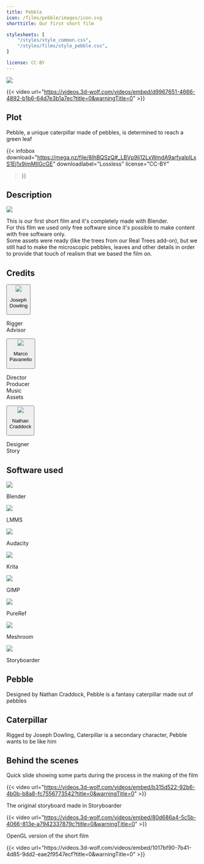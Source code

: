```yaml
---
title: Pebble
icon: /films/pebble/images/icon.svg
shorttitle: Our first short film

stylesheets: [
    "/styles/style_common.css",
    "/styles/films/style_pebble.css",
]

license: CC-BY
---
```


<div class="title">
    <img src="images/title.svg">
</div>

<div class="space-small"></div>

{{< video url="https://videos.3d-wolf.com/videos/embed/d9967651-4666-4892-b1b6-64d7e3b1a7ec?title=0&warningTitle=0" >}}

<div class="space"></div>

<div class="description">
    <h2>Plot</h2>
    <p>Pebble, a unique caterpillar made of pebbles, is determined to reach a green leaf</p>
</div>

{{< infobox
    download="https://mega.nz/file/8IhBQSzQ#_LBVp9li12LxWmdA9arfyalpILxS1Ej1x9imMIIGcGE"
    downloadlabel="Lossless"
    license="CC-BY"
>}}

<div class="space"></div>

<h2>Description</h2>
<div class="halfpage">
    <div class="column1">
        <img src="images/poster.webp">
    </div>
    <div class="column2">
        <p>This is our first short film and it's completely made with Blender.<br>
        For this film we used only free software since it's possible to make content with free software only.<br>
        Some assets were ready (like the trees from our Real Trees add-on), but we still had to make the microscopic pebbles, leaves and other details in order to provide that touch of realism that we based the film on.
        </p>
    </div>
</div>

<div class="space"></div>

<h2>Credits</h2>
<div class="credits">
    <div class="member">
        <button class="collapsible">
            <img src="/images/logos/wolf.svg">
            <p>Joseph<br>Dowling</p>
        </button>
        <div class="roles">
            <p>Rigger<br>Advisor</p>
        </div>
    </div>
    <div class="member">
        <button class="collapsible">
            <img src="/images/logos/wolf.svg">
            <p>Marco<br>Pavanello</p>
        </button>
        <div class="roles">
            <p>Director<br>Producer<br>Music<br>Assets</p>
        </div>
    </div>
    <div class="member">
        <button class="collapsible">
            <img src="/images/logos/wolf.svg">
            <p>Nathan<br>Craddock</p>
        </button>
        <div class="roles">
            <p>Designer<br>Story</p>
        </div>
    </div>
</div>

<div class="space"></div>

<h2>Software used</h2>
<div class="supcontainer">
    <div class="container">
        <img src="/images/logos/Blender.svg">
        <p>Blender</p>
    </div>
    <div class="container">
        <img src="/images/logos/LMMS.svg">
        <p>LMMS</p>
    </div>
    <div class="container">
        <img src="/images/logos/Audacity.svg">
        <p>Audacity</p>
    </div>
    <div class="container">
        <img src="/images/logos/Krita.svg">
        <p>Krita</p>
    </div>
    <div class="container">
        <img src="/images/logos/GIMP.svg">
        <p>GIMP</p>
    </div>
    <div class="container">
        <img src="/images/logos/PureRef.svg">
        <p>PureRef</p>
    </div>
    <div class="container">
        <img src="/images/logos/Meshroom.svg">
        <p>Meshroom</p>
    </div>
    <div class="container">
        <img src="/images/logos/Storyboarder.svg">
        <p>Storyboarder</p>
    </div>
</div>

<div class="space"></div>

<div class="concept-top">
    <div class="concept-image" style="background-image: url('images/pebble_poster.webp')"></div>
    <div class="concept-filter-top"></div>
    <div class="concept-description concept-left">
        <h2>Pebble</h2>
        <p>Designed by Nathan Craddock, Pebble is a fantasy caterpillar made out of pebbles</p>
    </div>
</div>
<div class="concept-bottom">
    <div class="concept-image" style="background-image: url('images/caterpillar_poster.webp')"></div>
    <div class="concept-filter-bottom"></div>
    <div class="concept-description concept-right">
        <h2>Caterpillar</h2>
        <p>Rigged by Joseph Dowling, Caterpillar is a secondary character, Pebble wants to be like him</p>
    </div>
</div>

<div class="space"></div>

<div class="process">
<h2>Behind the scenes</h2>
<p>Quick slide showing some parts during the process in the making of the film</p>

{{< video url="https://videos.3d-wolf.com/videos/embed/b315d522-92b6-4b0b-b8a8-fc7556773542?title=0&warningTitle=0" >}}

<div class="space"></div>

<p>The original storyboard made in Storyboarder</p>

{{< video url="https://videos.3d-wolf.com/videos/embed/80d686a4-5c5b-4066-813e-a7942337879c?title=0&warningTitle=0" >}}

<div class="space"></div>

<p>OpenGL version of the short film</p>
{{< video url="https://videos.3d-wolf.com/videos/embed/1017bf90-7b41-4d85-9dd2-eae2f9547ecf?title=0&warningTitle=0" >}}
</div>
